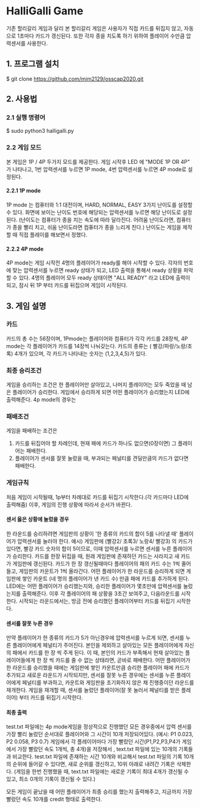# HalliGalli Game

 기존 할리갈리 게임과 달리 본 할리갈리 게임은 사용자가 직접 카드를 뒤집지 않고, 자동으로 1초마다 카드가 갱신된다.
또한 각자 종을 치도록 하기 위하여 플레이어 수만큼 압력센서를 사용한다.

## 1. 프로그램 설치

  $ git clone https://github.com/mjm2129/osscap2020.git

## 2. 사용법

### 2.1 실행 명령어

  $ sudo python3 halligalli.py
  
### 2.2 게임 모드
  본 게임은 1P / 4P 두가지 모드를 제공한다. 
  게임 시작후 LED 에 "MODE 1P OR 4P" 가 나타나고, 1번 압력센서를 누르면 1P mode, 4번 압력센서를 누르면 4P mode로 설정된다.
  
  #### 2.2.1 1P mode
  
   1P mode 는 컴퓨터와 1:1 대전이며, HARD, NORMAL, EASY 3가지 난이도를 설정할 수 있다. 
   화면에 보이는 난이도 번호에 해당되는 압력센서를 누르면 해당 난이도로 설정된다.
   (난이도는 컴퓨터가 종을 치는 속도에 따라 달라진다. 어려움 난이도라면, 컴퓨터가 종을 빨리 치고, 쉬움 난이도라면 컴퓨터가 종을 느리게 친다.)
   난이도는 게임을 제작할 때 직접 플레이를 해보면서 정했다.
  
  #### 2.2.2 4P mode
 
  4P mode는 게임 시작전 4명의 플레이어가 ready를 해야 시작할 수 있다. 각자의 번호에 맞는 압력센서를 누르면 ready 상태가 되고, 
  LED 출력을 통해서 ready 상황을 파악할 수 있다.
  4명의 플레이어 모두 ready 상태이면 "ALL READY" 라고 LED에 출력이 되고, 잠시 뒤 1P 부터 카드를 뒤집으며 게임이 시작된다. 
  

## 3. 게임 설명
 ### 카드
 카드의 총 수는 56장이며, 
 1Pmode는 플레이어와 컴퓨터가 각각 카드를 28장씩,
 4P mode는 각 플레이어가 카드를 14장씩 나눠갖는다.
 카드의 종류는 ( 빨강/파랑/노랑/초록) 4개가 있으며, 각 카드가 나타내는 숫자는 (1,2,3,4,5)가 있다.

 ### 최종 승리조건
 게임을 승리하는 조건은 한 플레이어만 살아있고, 나머지 플레이어는 모두 죽었을 때 남은 플레이어가 승리한다.
 게임에서 승리하게 되면 어떤 플레이어가 승리했는지 LED에 출력해준다.
 4p mode의 경우는 

 ### 패배조건 
 게임을 패배하는 조건은
 1. 카드를 뒤집어야 할 차례인데, 현재  패에 카드가 하나도 없으면(0장이면) 그 플레이어는  패배한다.
 2. 플레이어가 센서를 잘못 눌렀을 때, 부과되는 페널티를 견딜만큼의 카드가 없다면 패배한다.

 ### 게임규칙
 처음 게임이 시작될때, 1p부터 차례대로 카드를 뒤집기 시작한다.(각 카드마다 LED에 출력해줌)
 이후, 게임의 진행 상황에 따라서 순서가 바뀐다.
 
 #### 센서 옳은 상황에 눌렀을 경우
 한 라운드를 승리하려면 게임판의 상황이 '한 종류의 카드의 합이 5를 나타낼 때' 플레이어가 압력센서를 눌러야 한다.
 예시) 게임판에 (빨강2/ 초록3/ 노랑4/ 빨강3) 의 카드가 있다면, 빨강 카드 숫자의 합이 5이므로, 이때 압력센서를 누르면 센서를 누른 플레이어가 승리한다.
 카드를 한장 뒤집을 때, 원래 게임판에 존재하던 카드는 사라지고 새 카드가 게임판에 갱신된다.
 카드가 한 장 갱신될때마다 플레이어의 패의 카드 수는 1씩 줄어들고, 게임판의 카운트가 1씩 올라간다. 
 어떤 플레이어가 한 라운드를 승리하게 되면 게임판에 쌓인 카운트 (네 명의 플레이어가 낸 카드 수) 만큼 패에 카드를 추가하게 된다.
 LED에는 어떤 플레이어가 승리했는지와, 승리한 플레이어가 몇초만에 압력센서를 눌렀는지를 출력해준다.
 이후 각 플레이어의 패 상황을 3초간 보여주고, 다음라운드를 시작한다.
 시작되는 라운드에서는, 방금 전에 승리했던 플레이어부터 카드를 뒤집기 시작한다.

 #### 센서를 잘못 누른 경우
 만약 플레이어가 한 종류의 카드가 5가 아닌경우에 압력센서를 누르게 되면, 센서를 누른 플레이어에게 페널티가 주어진다.
 본인을 제외하고 살아있는 모든 플레이어에게 자신의 패에서 카드를 한 장 씩 주게 된다.
 이 때, 본인의 카드가 부족해서 현재 살아있는 플레이어들에게 한 장 씩 카드를 줄 수 없는 상태라면, 곧바로 패배한다.
 어떤 플레이어가 한 라운드를 승리했을 때에는 게임판에 쌓인 카운트만큼 승리한 플레이어 패에 카드가 추가되고 새로운 라운드가 시작되지만,
 센서를 잘못 누른 경우에는 센서를 누른 플레이어에게 페널티를 부과하고, 카운트와 게임판을 초기화하지 않은 채 진행중이던 라운드를 재개한다.
 게임을 재개할 때, 센서를 눌렀던 플레이어(잘 못 눌러서 페널티를 받은 플레이어) 부터 카드를 뒤집기 시작한다.
 
 
 #### 최종 출력
 test.txt 파일에는 4p mode게임을 정상적으로 진행했던 모든 경우중에서 압력 센서를 가장 빨리 눌렀던 순서대로 플레이어와 그 시간이 10개 저장되어있다. 
 (예시: P1 0.023, P2 0.058, P3 0.7) 
 게임에서 각 플레이어마다 가장 빨랐던 시간(P1,P2,P3,P4가 게임에서 가장 빨랐던 속도 1개씩, 총 4개)을 저장해서 , text.txt 파일에 있는 10개의 기록들과 비교한다.
 test.txt 파일에 존재하는 시간 10개와 비교해서  test.txt 파일의 기록 10개의 순위에 들어갈 수 있다면, 새로 순위를 갱신하고, 10위 아래로 내려간 기록은 삭제한다.
 (게임을 한번 진행했을 때, text.txt 파일에는 새로운 기록이 최대 4개가 갱신될 수 있고, 최소 0개의 기록이 갱신될 수 있다.)
 

모든 게임이 끝났을 때 어떤 플레이어가 최종 승리를 했는지 출력해주고, 지금까지 가장 빨랐던 속도 10개를 credit 형태로 출력한다.
